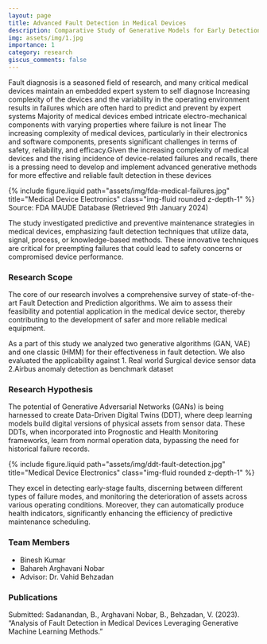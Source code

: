 ```yaml
---
layout: page
title: Advanced Fault Detection in Medical Devices
description: Comparative Study of Generative Models for Early Detection of Failures in Medical Devices
img: assets/img/1.jpg
importance: 1
category: research
giscus_comments: false
---
```


<p>Fault diagnosis is a seasoned field of research, and many critical medical devices maintain an embedded expert system  to self diagnose Increasing complexity of the devices and the variability in  the operating environment results in failures which are often hard to predict and prevent by expert systems Majority of medical devices embed intricate electro-mechanical components with varying properties where failure is not linear The increasing complexity of medical devices, particularly in their electronics and software components, presents significant challenges in terms of safety, reliability, and efficacy.Given the increasing complexity of medical devices and the rising incidence of device-related failures and recalls, there is a pressing need to develop and implement advanced generative methods for more effective and reliable fault detection in these devices</p>
<div class="row">
    <!-- Include images related to the project -->
    <div class="col-sm mt-3 mt-md-0">
        {% include figure.liquid path="assets/img/fda-medical-failures.jpg" title="Medical Device Electronics" class="img-fluid rounded z-depth-1" %}
    </div>
</div>
<div>
Source: FDA MAUDE Database (Retrieved 9th January 2024)
</div>


<p>The study investigated predictive and preventive maintenance strategies in medical devices, emphasizing fault detection techniques that utilize data, signal, process, or knowledge-based methods. These innovative techniques are critical for preempting failures that could lead to safety concerns or compromised device performance.</p>



<h3>Research Scope</h3>
<p>The core of our research involves a comprehensive survey of state-of-the-art Fault Detection and Prediction algorithms. We aim to assess their feasibility and potential application in the medical device sector, thereby contributing to the development of safer and more reliable medical equipment.</p>

<p>
As a part of this study we analyzed two generative algorithms (GAN, VAE) and one classic (HMM) for their effectiveness in fault detection.
We also evaluated the applicability against
1. Real world Surgical device sensor data
2.Airbus anomaly detection as benchmark dataset

</p>

<h3>Research Hypothesis</h3>
<p>
The potential of Generative Adversarial Networks (GANs) is being harnessed to create Data-Driven Digital Twins (DDT), where deep learning models build digital versions of physical assets from sensor data. These DDTs, when incorporated into Prognostic and Health Monitoring frameworks, learn from normal operation data, bypassing the need for historical failure records. </p> 
<div class="row">
    <!-- Include images related to the project -->
    <div class="col-sm mt-3 mt-md-0">
        {% include figure.liquid path="assets/img/ddt-fault-detection.jpg" title="Medical Device Electronics" class="img-fluid rounded z-depth-1" %}
    </div>
</div>

<p>They excel in detecting early-stage faults, discerning between different types of failure modes, and monitoring the deterioration of assets across various operating conditions. Moreover, they can automatically produce health indicators, significantly enhancing the efficiency of predictive maintenance scheduling.
</p>


<h3>Team Members</h3>
<ul>
  <li>Binesh Kumar</li>
  <li>Bahareh Arghavani Nobar</li>
  <li>Advisor: Dr. Vahid Behzadan</li>
</ul>


<h3>Publications</h3>
<p>Submitted: Sadanandan, B., Arghavani Nobar, B., Behzadan, V. (2023). “Analysis of Fault Detection in Medical Devices Leveraging Generative Machine Learning Methods.”</p>

